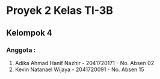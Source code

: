 # Proyek 2 Kelas TI-3B
## Kelompok 4

### Anggota : <br>
  1. Adika Ahmad Hanif Nazhir - 2041720171 - No. Absen 02
  2. Kevin Natanael Wijaya - 2041720091 - No. Absen 15
